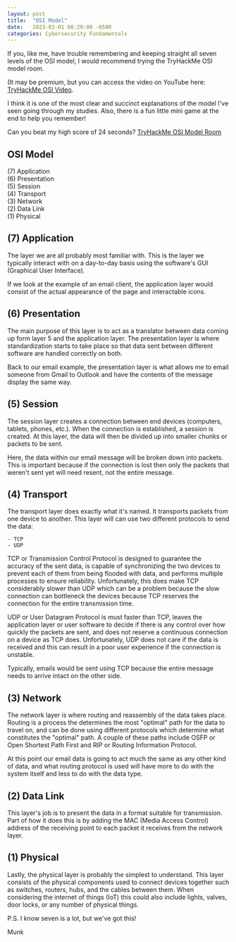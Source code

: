 ```yaml
---
layout: post
title:  "OSI Model"
date:   2023-03-01 08:29:00 -0500
categories: Cybersecurity Fundamentals
---
```

If you, like me, have trouble remembering and keeping straight all seven levels of the OSI model, I would recommend trying the TryHackMe OSI model room. 

(It may be premium, but you can access the video on YouTube here: [TryHackMe OSI Video](https://www.youtube.com/watch?v=hWIktHvNjeM). 

I think it is one of the most clear and succinct explanations of the model I've seen going through my studies. Also, there is a fun little mini game at the end to help you remember!

Can you beat my high score of 24 seconds?
[TryHackMe OSI Model Room](https://tryhackme.com/room/osimodelzi)

## OSI Model

(7) Application  
(6) Presentation  
(5) Session  
(4) Transport  
(3) Network  
(2) Data Link  
(1) Physical  

## (7) Application

The layer we are all probably most familiar with. This is the layer we typically interact with on a day-to-day basis using the software's GUI (Graphical User Interface).

If we look at the example of an email client, the application layer would consist of the actual appearance of the page and interactable icons.

## (6) Presentation

The main purpose of this layer is to act as a translator between data coming up form layer 5 and the application layer. The presentation layer is where standardization starts to take place so that data sent between different software are handled correctly on both.

Back to our email example, the presentation layer is what allows me to email someone from Gmail to Outlook and have the contents of the message display the same way.

## (5) Session

The session layer creates a connection between end devices (computers, tablets, phones, etc.). When the connection is established, a session is created. At this layer, the data will then be divided up into smaller chunks or packets to be sent.

Here, the data within our email message will be broken down into packets. This is important because if the connection is lost then only the packets that weren't sent yet will need resent, not the entire message.

## (4) Transport

The transport layer does exactly what it's named. It transports packets from one device to another. This layer will can use two different protocols to send the data:

    - TCP
    - UDP

TCP or Transmission Control Protocol is designed to guarantee the accuracy of the sent data, is capable of synchronizing the two devices to prevent each of them from being flooded with data, and performs multiple processes to ensure reliability. Unfortunately, this does make TCP considerably slower than UDP which can be a problem because the slow connection can bottleneck the devices because TCP reserves the connection for the entire transmission time.

UDP or User Datagram Protocol is must faster than TCP, leaves the application layer or user software to decide if there is any control over how quickly the packets are sent, and does not reserve a continuous connection on a device as TCP does. Unfortunately, UDP does not care if the data is received and this can result in a poor user experience if the connection is unstable.

Typically, emails would be sent using TCP because the entire message needs to arrive intact on the other side.

## (3) Network

The network layer is where routing and reassembly of the data takes place. Routing is a process the determines the most "optimal" path for the data to travel on, and can be done using different protocols which determine what constitutes the "optimal" path. A couple of these paths include OSFP or Open Shortest Path First and RIP or Routing Information Protocol.

At this point our email data is going to act much the same as any other kind of data, and what routing protocol is used will have more to do with the system itself and less to do with the data type.

## (2) Data Link

This layer's job is to present the data in a format suitable for transmission. Part of how it does this is by adding the MAC (Media Access Control) address of the receiving point to each packet it receives from the network layer. 

## (1) Physical

Lastly, the physical layer is probably the simplest to understand. This layer consists of the physical components used to connect devices together such as switches, routers, hubs, and the cables between them. When considering the internet of things (IoT) this could also include lights, valves, door locks, or any number of physical things.

P.S. I know seven is a lot, but we've got this!

Munk